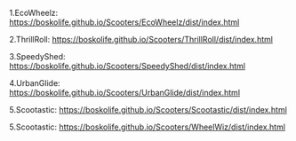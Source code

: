1.EcoWheelz:  https://boskolife.github.io/Scooters/EcoWheelz/dist/index.html

2.ThrillRoll:   https://boskolife.github.io/Scooters/ThrillRoll/dist/index.html

3.SpeedyShed: https://boskolife.github.io/Scooters/SpeedyShed/dist/index.html

4.UrbanGlide: https://boskolife.github.io/Scooters/UrbanGlide/dist/index.html

5.Scootastic: https://boskolife.github.io/Scooters/Scootastic/dist/index.html

5.Scootastic: https://boskolife.github.io/Scooters/WheelWiz/dist/index.html
